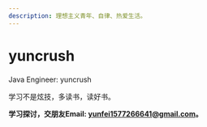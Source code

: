 ```yaml
---
description: 理想主义青年、自律、热爱生活。
---
```


# yuncrush

Java Engineer: yuncrush　

学习不是炫技，多读书，读好书。







**学习探讨，交朋友Email: yunfei1577266641@gmail.com。**
